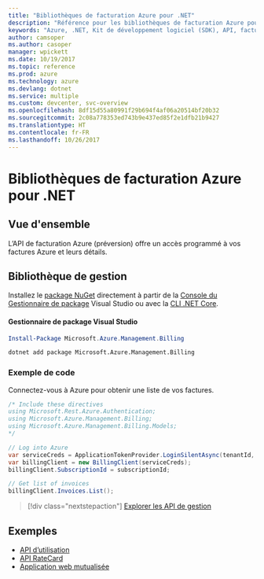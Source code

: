 ```yaml
---
title: "Bibliothèques de facturation Azure pour .NET"
description: "Référence pour les bibliothèques de facturation Azure pour .NET"
keywords: "Azure, .NET, Kit de développement logiciel (SDK), API, facturation"
author: camsoper
ms.author: casoper
manager: wpickett
ms.date: 10/19/2017
ms.topic: reference
ms.prod: azure
ms.technology: azure
ms.devlang: dotnet
ms.service: multiple
ms.custom: devcenter, svc-overview
ms.openlocfilehash: 8df15d55a80991f29b694f4af06a20514bf20b32
ms.sourcegitcommit: 2c08a778353ed743b9e437ed85f2e1dfb21b9427
ms.translationtype: HT
ms.contentlocale: fr-FR
ms.lasthandoff: 10/26/2017
---
```

# <a name="azure-billing-libraries-for-net"></a>Bibliothèques de facturation Azure pour .NET

## <a name="overview"></a>Vue d'ensemble

L’API de facturation Azure (préversion) offre un accès programmé à vos factures Azure et leurs détails.

## <a name="management-library"></a>Bibliothèque de gestion

Installez le [package NuGet](https://www.nuget.org/packages/Microsoft.Azure.Management.Billing) directement à partir de la [Console du Gestionnaire de package][PackageManager] Visual Studio ou avec la [CLI .NET Core][DotNetCLI].

#### <a name="visual-studio-package-manager"></a>Gestionnaire de package Visual Studio

```powershell
Install-Package Microsoft.Azure.Management.Billing
```

```bash
dotnet add package Microsoft.Azure.Management.Billing
```

### <a name="code-example"></a>Exemple de code

Connectez-vous à Azure pour obtenir une liste de vos factures.

```csharp
/* Include these directives
using Microsoft.Rest.Azure.Authentication;
using Microsoft.Azure.Management.Billing;
using Microsoft.Azure.Management.Billing.Models;
*/

// Log into Azure
var serviceCreds = ApplicationTokenProvider.LoginSilentAsync(tenantId, clientId, secret);
var billingClient = new BillingClient(serviceCreds);
billingClient.SubscriptionId = subscriptionId;

// Get list of invoices
billingClient.Invoices.List();
```

> [!div class="nextstepaction"]
> [Explorer les API de gestion](/dotnet/api/overview/azure/billing/management)

## <a name="samples"></a>Exemples

* [API d’utilisation](https://github.com/Azure-Samples/billing-dotnet-usage-api)
* [API RateCard](https://github.com/Azure-Samples/billing-dotnet-ratecard-api)
* [Application web mutualisée](https://github.com/Azure-Samples/billing-dotnet-webapp-multitenant)

[PackageManager]: https://docs.microsoft.com/nuget/tools/package-manager-console
[DotNetCLI]: https://docs.microsoft.com/dotnet/core/tools/dotnet-add-package

